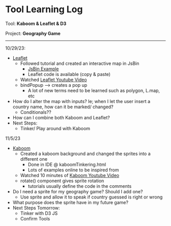# Tool Learning Log

Tool: **Kaboom & Leaflet & D3**

Project: **Geography Game**

---

10/29/23:
* [Leaflet](https://leafletjs.com/examples/quick-start/)
    * Followed tutorial and created an interactive map in JsBin
        * [JsBin Example](https://jsbin.com/kicetoniwe/1/edit?html,css,js,output)
        * Leaflet code is available (copy & paste)
    * Watched [Leaflet Youtube Video](https://www.youtube.com/watch?v=6QFkgOeQc0c&list=PLDmvslp_VR0xjh7wGMNd_1kk0zUox6Sue)
    * bindPopup --> creates a pop up
        * A lot of new terms need to be learned such as polygon, L.map, etc
* How do I alter the map with inputs? Ie; when I let the user insert a country name, how can it be marked/ changed?
    * Conditionals??
* How can I combine both Kaboom and Leaflet?
* Next Steps:
    * Tinker/ Play around with Kaboom


11/5/23
* [Kaboom](https://kaboomjs.com/play?example=add)
    * Created a kaboom background and changed the sprites into a different one
        * Done in IDE @ kaboomTinkering.html
        * Lots of examples online to be inspired from
    * Watched 10 minutes of [Kaboom Youtube Video](https://www.youtube.com/watch?v=hgReGsh5xVU)
    * rotate() component gives sprite rotation
        * tutorials usually define the code in the comments
* Do I need a sprite for my geography game? Should I add one?
    * Use sprite and allow it to speak if country guessed is right or wrong
* What purpose does the sprite have in my future game?
* Next Steps Tomorrow:
    * Tinker with D3 JS
    * Confirm Tools
<!--
* Links you used today (websites, videos, etc)
* Things you tried, progress you made, etc
* Challenges, a-ha moments, etc
* Questions you still have
* What you're going to try next
-->
